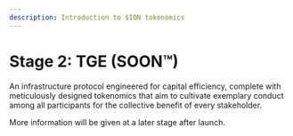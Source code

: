 ```yaml
---
description: Introduction to $ION tokenomics
---
```


# Stage 2: TGE (SOON™)

An infrastructure protocol engineered for capital efficiency, complete with meticulously designed tokenomics that aim to cultivate exemplary conduct among all participants for the collective benefit of every stakeholder.

More information will be given at a later stage after launch.
